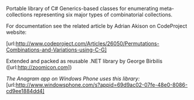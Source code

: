 Portable library of C# Generics-based classes for enumerating meta-collections representing six major types of combinatorial collections.

For documentation see the related article by Adrian Akison on CodeProject website:

[url:http://www.codeproject.com/Articles/26050/Permutations-Combinations-and-Variations-using-C-G]


Extended and packed as reusable .NET library by George Birbilis ([url:http://zoomicon.com])


*The Anagram app on Windows Phone uses this library:*
[url:http://www.windowsphone.com/s?appid=69d9ac02-07fe-48e0-8086-cd9ee1884dd4]



